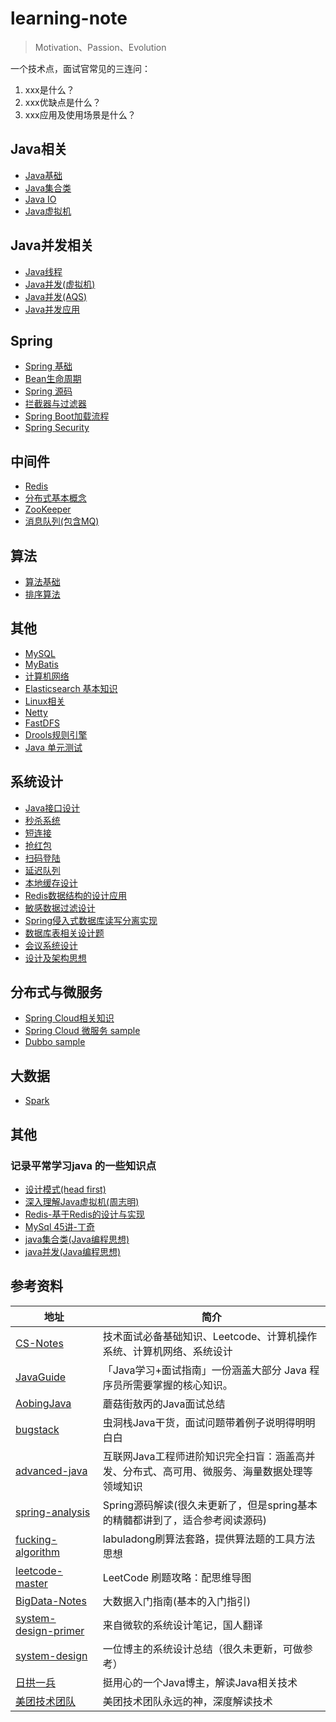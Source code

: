 # learning-note
> Motivation、Passion、Evolution

一个技术点，面试官常见的三连问：
1. xxx是什么？
2. xxx优缺点是什么？
3. xxx应用及使用场景是什么？

## Java相关
- [Java基础](https://github.com/Dennis174698/learning-note/blob/master/src/main/java/com/toc/JAVA_BASE.md)
- [Java集合类](https://github.com/Dennis174698/learning-note/blob/master/src/main/java/com/toc/COLLECTION.md)
- [Java IO](https://github.com/Dennis174698/learning-note/tree/master/src/main/java/com/toc/JAVA_IO.md)
- [Java虚拟机](https://github.com/Dennis174698/learning-note/blob/master/src/main/java/com/toc/JVM.md)

## Java并发相关
- [Java线程](https://github.com/Dennis174698/learning-note/blob/master/src/main/java/com/toc/THREAD.md)
- [Java并发(虚拟机)](https://github.com/Dennis174698/learning-note/blob/master/src/main/java/com/toc/CONCURRENT.md)
- [Java并发(AQS)](https://github.com/Dennis174698/learning-note/blob/master/src/main/java/com/toc/CONCURRENTTOOL.md)
- [Java并发应用](https://github.com/Dennis174698/learning-note/blob/master/src/main/java/com/toc/CONCURRENT_APPLICATION.md)

## Spring
- [Spring 基础](https://github.com/Dennis174698/learning-note/blob/master/src/main/java/com/toc/SPRING.md)
- [Bean生命周期](https://github.com/Dennis174698/learning-note/blob/master/src/main/java/com/toc/LIFECYCLE.md)
- [Spring 源码](https://github.com/Dennis174698/learning-note/blob/master/src/main/java/com/toc/SOURCECODE.md)
- [拦截器与过滤器](https://github.com/Dennis174698/learning-note/blob/master/src/main/java/com/toc/FILTERANDINTERCEPTOR.md)
- [Spring Boot加载流程](https://github.com/Dennis174698/learning-note/blob/master/src/main/java/com/toc/SPRINGBOOT.md)
- [Spring Security](https://github.com/Dennis174698/learning-note/blob/master/src/main/java/com/toc/SPRING-SECURITY.md)

## 中间件
- [Redis](https://github.com/Dennis174698/learning-note/blob/master/src/main/java/com/toc/REDIS.md)
- [分布式基本概念](https://github.com/Dennis174698/learning-note/blob/master/src/main/java/com/toc/DISTRIBUTED-SYSTEM.md)
- [ZooKeeper](https://github.com/Dennis174698/learning-note/blob/master/src/main/java/com/toc/ZOOKEEPER.md)
- [消息队列(包含MQ)](https://github.com/Dennis174698/learning-note/blob/master/src/main/java/com/toc/MESSAGEQUEUE.md)

## 算法
- [算法基础](https://github.com/Dennis174698/learning-note/tree/master/src/main/java/com/toc/ALGORITHM.md)
- [排序算法](https://github.com/Dennis174698/learning-note/tree/master/src/main/java/com/toc/SORT_ALGORITHM.md)

## 其他
- [MySQL](https://github.com/Dennis174698/learning-note/blob/master/src/main/java/com/toc/MYSQL.md) 
- [MyBatis](https://github.com/Dennis174698/learning-note/blob/master/src/main/java/com/toc/MYBATIS.md)
- [计算机网络](https://github.com/Dennis174698/learning-note/blob/master/src/main/java/com/toc/NETWORK.md)
- [Elasticsearch 基本知识](https://github.com/Dennis174698/learning-note/blob/master/src/main/java/com/design/ES.md)
- [Linux相关](https://github.com/Dennis174698/learning-note/blob/master/src/main/java/com/toc/LINUX.md)
- [Netty](https://github.com/Dennis174698/learning-note/blob/master/src/main/java/com/toc/NETTY.md)
- [FastDFS](https://github.com/Dennis174698/learning-note/blob/master/src/main/java/com/toc/FASTDFS.md)
- [Drools规则引擎](https://github.com/Dennis174698/learning-note/blob/master/src/main/java/com/toc/RULE_ENGINE.md)
- [Java 单元测试](https://github.com/Dennis174698/learning-note/blob/master/src/main/java/com/toc/UNIT_TEST.md)

## 系统设计
- [Java接口设计](https://github.com/Dennis174698/learning-note/blob/master/src/main/java/com/toc/INTERFACE_DESIGN.md)
- [秒杀系统](https://github.com/Dennis174698/learning-note/blob/master/src/main/java/com/toc/SECONDS_KILL_DESIGN.md)
- [短连接](https://github.com/Dennis174698/learning-note/blob/master/src/main/java/com/toc/TINYURL.md)
- [抢红包](https://github.com/Dennis174698/learning-note/blob/master/src/main/java/com/toc/SECONDKILL_REDPACKAGE.md)
- [扫码登陆](https://github.com/Dennis174698/learning-note/blob/master/src/main/java/com/toc/SCAN_LOGIN.md)
- [延迟队列](https://github.com/Dennis174698/learning-note/blob/master/src/main/java/com/toc/DELAYQUEUE_DESIGN.md)
- [本地缓存设计](https://github.com/Dennis174698/learning-note/blob/master/src/main/java/com/toc/LOCALCACHE.md)
- [Redis数据结构的设计应用](https://github.com/Dennis174698/learning-note/blob/master/src/main/java/com/toc/REDIS_APPLICATION.md)
- [敏感数据过滤设计](https://github.com/Dennis174698/learning-note/blob/master/src/main/java/com/toc/SENSITIVE_FILTER.md)
- [Spring侵入式数据库读写分离实现](https://github.com/Dennis174698/learning-note/blob/master/src/main/java/com/toc/READ_WRITE_DB.md)
- [数据库表相关设计题](https://github.com/Dennis174698/learning-note/blob/master/src/main/java/com/toc/TABLE_DESIGN.md)
- [会议系统设计](https://github.com/Dennis174698/learning-note/blob/master/src/main/java/com/toc/MEETING_DESIGN.md)
- [设计及架构思想](https://github.com/Dennis174698/learning-note/blob/master/src/main/java/com/toc/SYSTEM-DESIGN.md)

## 分布式与微服务
- [Spring Cloud相关知识](https://github.com/Dennis174698/learning-note/blob/master/src/main/java/com/toc/SPRING-CLOUD.md)
- [Spring Cloud 微服务 sample](https://github.com/Dennis174698/sanwu-microservice)
- [Dubbo sample](https://github.com/Dennis174698/sanwu-dubbo-demo)

## 大数据
- [Spark](https://github.com/Dennis174698/learning-note/blob/master/src/main/java/com/toc/SPARK.md)

## 其他
### 记录平常学习java 的一些知识点
- [设计模式(head first)](https://github.com/Dennis174698/learning-note/blob/master/src/main/java/com/toc/CODEDESIGN_BOOK.md)
- [深入理解Java虚拟机(周志明)](https://github.com/Dennis174698/learning-note/tree/master/src/main/java/com/toc/JVM_BOOK.md)
- [Redis-基于Redis的设计与实现](https://github.com/Dennis174698/learning-note/tree/master/src/main/java/com/toc/REDIS_BOOK.md)
- [MySql 45讲-丁奇](https://github.com/Dennis174698/learning-note/tree/master/src/main/java/com/toc/MYSQL_BOOK.md)
- [java集合类(Java编程思想)](https://github.com/Dennis174698/learning-note/tree/master/src/main/java/com/toc/COLLECTION_BOOK.md)
- [java并发(Java编程思想)](https://github.com/Dennis174698/learning-note/tree/master/src/main/java/com/toc/CONCURRENT_BOOK.md)

## 参考资料
| 地址 | 简介 |
| --- | --- |
| [CS-Notes](https://github.com/CyC2018/CS-Notes) | 技术面试必备基础知识、Leetcode、计算机操作系统、计算机网络、系统设计 |
| [JavaGuide](https://github.com/Snailclimb/JavaGuide)| 「Java学习+面试指南」一份涵盖大部分 Java 程序员所需要掌握的核心知识。 |
| [AobingJava](https://github.com/AobingJava/JavaFamily) | 蘑菇街敖丙的Java面试总结 |
| [bugstack](https://bugstack.cn/) | 虫洞栈Java干货，面试问题带着例子说明得明明白白 |
| [advanced-java](https://github.com/doocs/advanced-java) | 互联网Java工程师进阶知识完全扫盲：涵盖高并发、分布式、高可用、微服务、海量数据处理等领域知识 |
| [spring-analysis](https://github.com/seaswalker/spring-analysis) | Spring源码解读(很久未更新了，但是spring基本的精髓都讲到了，适合参考阅读源码) |
| [fucking-algorithm](https://github.com/labuladong/fucking-algorithm) | labuladong刷算法套路，提供算法题的工具方法思想 |
| [leetcode-master](https://github.com/youngyangyang04/leetcode-master) | LeetCode 刷题攻略：配思维导图 |
| [BigData-Notes](https://github.com/heibaiying/BigData-Notes) | 大数据入门指南(基本的入门指引) |
| [system-design-primer](https://github.com/donnemartin/system-design-primer/blob/master/README-zh-Hans.md) | 来自微软的系统设计笔记，国人翻译 |
| [system-design](https://github.com/soulmachine/system-design/blob/master/cn/SUMMARY.md) | 一位博主的系统设计总结（很久未更新，可做参考） |
| [日拱一兵](https://dayarch.top/) | 挺用心的一个Java博主，解读Java相关技术 |
| [美团技术团队](https://tech.meituan.com/) | 美团技术团队永远的神，深度解读技术 |
